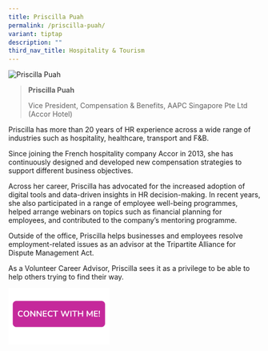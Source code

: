 ```yaml
---
title: Priscilla Puah
permalink: /priscilla-puah/
variant: tiptap
description: ""
third_nav_title: Hospitality & Tourism
---
```

<blockquote>
<p></p>
</blockquote>
<div class="isomer-image-wrapper">
<img style="width: 40%;" height="auto" width="100%" alt="Priscilla Puah" src="https://res.cloudinary.com/glide/image/fetch/f_auto,w_1425,h_1425,c_lfill,g_faces/https%3A%2F%2Fstorage.googleapis.com%2Fglide-prod.appspot.com%2Fuploads-v2%2FoO3BVxu31BIejjDjpF2U%2Fpub%2FKoXf5ZQjfNEoXXbkQq0S.jpg">
</div>
<blockquote>
<p></p>
<p><strong>Priscilla Puah</strong>
</p>
<p>Vice President, Compensation &amp; Benefits, AAPC Singapore Pte Ltd (Accor
Hotel)</p>
</blockquote>
<p>Priscilla has more than 20 years of HR experience across a wide range
of industries such as hospitality, healthcare, transport and F&amp;B.</p>
<p>Since joining the French hospitality company Accor in 2013, she has continuously
designed and developed new compensation strategies to support different
business objectives.</p>
<p>Across her career, Priscilla has advocated for the increased adoption
of digital tools and data-driven insights in HR decision-making. In recent
years, she also participated in a range of employee well-being programmes,
helped arrange webinars on topics such as financial planning for employees,
and contributed to the company’s mentoring programme.</p>
<p>Outside of the office, Priscilla helps businesses and employees resolve
employment-related issues as an advisor at the Tripartite Alliance for
Dispute Management Act.</p>
<p>As a Volunteer Career Advisor, Priscilla sees it as a privilege to be
able to help others trying to find their way.</p>
<p></p><a class="isomer-image-wrapper" href="https://form.gov.sg/677f3c1044af8af5df7e1327"><img style="width: 40%;" height="auto" width="100%" alt="" src="/images/CONNECT_WITH_ME.png"></a>
<p></p>